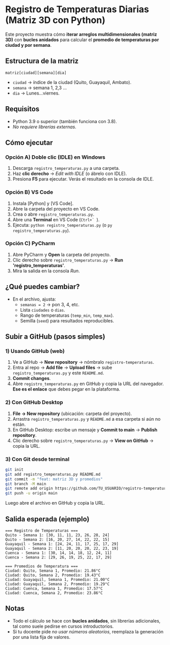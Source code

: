 # Registro de Temperaturas Diarias (Matriz 3D con Python)

Este proyecto muestra cómo **iterar arreglos multidimensionales (matriz 3D)** con **bucles anidados** para calcular el **promedio de temperaturas por ciudad y por semana**.

## Estructura de la matriz
`matriz[ciudad][semana][dia]`

- `ciudad` → índice de la ciudad (Quito, Guayaquil, Ambato).
- `semana` → semana 1, 2,3 ...
- `dia` → Lunes...viernes.

## Requisitos
- Python 3.9 o superior (también funciona con 3.8).
- *No requiere librerías externas*.

## Cómo ejecutar

### Opción A) Doble clic (IDLE) en Windows
1. Descarga `registro_temperaturas.py` a una carpeta.
2. Haz **clic derecho** → *Edit with IDLE* (o ábrelo con IDLE).
3. Presiona **F5** para ejecutar. Verás el resultado en la consola de IDLE.

### Opción B) VS Code
1. Instala [Python] y [VS Code].
2. Abre la carpeta del proyecto en VS Code.
3. Crea o abre `registro_temperaturas.py`.
4. Abre una **Terminal** en VS Code (``Ctrl+` ``).
5. Ejecuta: `python registro_temperaturas.py` (o `py registro_temperaturas.py`).

### Opción C) PyCharm
1. Abre PyCharm y **Open** la carpeta del proyecto.
2. Clic derecho sobre `registro_temperaturas.py` → **Run 'registro_temperaturas'**.
3. Mira la salida en la consola *Run*.

## ¿Qué puedes cambiar?
- En el archivo, ajusta:
  - `semanas = 2` → pon 3, 4, etc.
  - Lista `ciudades` o `dias`.
  - Rango de temperaturas (`temp_min`, `temp_max`).
  - Semilla (`seed`) para resultados reproducibles.

## Subir a GitHub (pasos simples)

### 1) Usando GitHub (web)
1. Ve a GitHub → **New repository** → nómbralo `registro-temperaturas`.
2. Entra al repo → **Add file** → **Upload files** → sube `registro_temperaturas.py` y este `README.md`.
3. **Commit changes**.
4. Abre `registro_temperaturas.py` en GitHub y copia la URL del navegador. **Ese es el enlace** que debes pegar en la plataforma.

### 2) Con GitHub Desktop
1. **File → New repository** (ubicación: carpeta del proyecto).
2. Arrastra `registro_temperaturas.py` y `README.md` a esa carpeta si aún no están.
3. En GitHub Desktop: escribe un mensaje y **Commit to main** → **Publish repository**.
4. Clic derecho sobre `registro_temperaturas.py` → **View on GitHub** → copia la URL.

### 3) Con Git desde terminal
```bash
git init
git add registro_temperaturas.py README.md
git commit -m "feat: matriz 3D y promedios"
git branch -M main
git remote add origin https://github.com/TU_USUARIO/registro-temperaturas.git
git push -u origin main
```
Luego abre el archivo en GitHub y copia la URL.

## Salida esperada (ejemplo)
```
=== Registro de Temperaturas ===
Quito - Semana 1: [30, 11, 11, 23, 26, 28, 24]
Quito - Semana 2: [16, 20, 27, 14, 22, 22, 15]
Guayaquil - Semana 1: [24, 24, 11, 17, 25, 17, 29]
Guayaquil - Semana 2: [11, 20, 20, 20, 22, 23, 19]
Cuenca - Semana 1: [30, 14, 14, 18, 12, 24, 11]
Cuenca - Semana 2: [29, 26, 19, 25, 22, 17, 29]

=== Promedios de Temperatura ===
Ciudad: Quito, Semana 1, Promedio: 21.86°C
Ciudad: Quito, Semana 2, Promedio: 19.43°C
Ciudad: Guayaquil, Semana 1, Promedio: 21.00°C
Ciudad: Guayaquil, Semana 2, Promedio: 19.29°C
Ciudad: Cuenca, Semana 1, Promedio: 17.57°C
Ciudad: Cuenca, Semana 2, Promedio: 23.86°C
```

## Notas
- Todo el cálculo se hace con **bucles anidados**, sin librerías adicionales, tal como suele pedirse en cursos introductorios.
- Si tu docente pide *no usar números aleatorios*, reemplaza la generación por una lista fija de valores.
